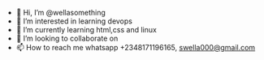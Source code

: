- 👋 Hi, I’m @wellasomething
- 👀 I’m interested in learning devops
- 🌱 I’m currently learning html,css and linux
- 💞️ I’m looking to collaborate on 
- 📫 How to reach me whatsapp +2348171196165, swella000@gmail.com


<!---
wellasomething/wellasomething is a ✨ special ✨ repository because its `README.md` (this file) appears on your GitHub profile.
You can click the Preview link to take a look at your changes.
--->
